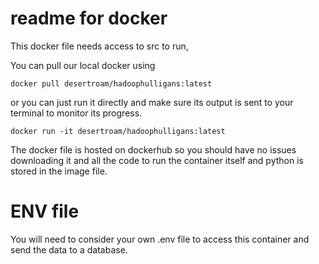 # readme for docker
This docker file needs access to src to run,

You can pull our local docker using

```
docker pull desertroam/hadoophulligans:latest
```
or you can just run it directly and make sure its output is sent to your terminal to monitor its progress.

```
docker run -it desertroam/hadoophulligans:latest
```

The docker file is hosted on dockerhub so you should have no issues downloading it and all the code to run the container itself and python is stored in the image file.

# ENV file
You will need to consider your own .env file to access this container and send the data to a database.